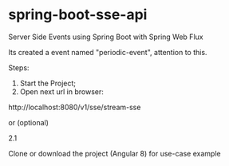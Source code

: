# spring-boot-sse-api
Server Side Events using Spring Boot with Spring Web Flux


Its created a event named "periodic-event", attention to this.

Steps:

1. Start the Project;
2. Open next url in browser:

 http://localhost:8080/v1/sse/stream-sse

or (optional)

2.1 
  
  Clone or download the project (Angular 8) for use-case example
  




